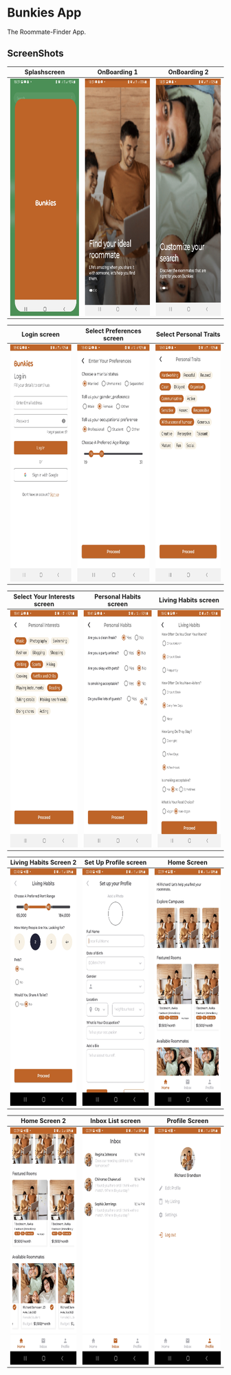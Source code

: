 # Bunkies App
The Roommate-Finder App.
## ScreenShots

Splashscreen          |          OnBoarding 1 |               OnBoarding 2
 :-------------------------:|:-------------------------:|:--------------------------:
<img src="screenshots/Screenshot_20230227-183933_Bunkies.jpg" width = "430" height = "550"/>            |  <img src="screenshots/Screenshot_20230227-183925_Bunkies.jpg" width = "430" height="550"/>  | <img src="screenshots/Screenshot_20230227-183954_Bunkies.jpg" width = "430" height="550"/>

Login screen          |          Select Preferences screen |               Select Personal Traits
 :-------------------------:|:-------------------------:|:--------------------------:
<img src="screenshots/login_screen.jpg" width = "430" height = "550"/>            |  <img src="screenshots/preferences_screen.jpg" width = "430" height="550"/>  | <img src="screenshots/traits_screen.jpg" width = "430" height="550"/>

Select Your Interests screen          |          Personal Habits screen |                Living Habits screen
 :-------------------------:|:-------------------------:|:--------------------------:
<img src="screenshots/interests_screen.jpg" width = "430" height = "550"/>            |  <img src="screenshots/habits_screen.jpg" width = "430" height="550"/>  | <img src="screenshots/living_habits_screen.jpg" width = "430" height="550"/>

Living Habits Screen 2         |          Set Up Profile screen |                Home Screen
 :-------------------------:|:-------------------------:|:--------------------------:
<img src="screenshots/living_habits_screen_2.jpg" width = "430" height = "550"/>            |  <img src="screenshots/set_up_profile_screen.jpg" width = "430" height="550"/>  | <img src="screenshots/home_screen.jpg" width = "430" height="550"/>

Home Screen 2         |          Inbox List screen |                Profile Screen
 :-------------------------:|:-------------------------:|:--------------------------:
<img src="screenshots/home_screen_2.jpg" width = "430" height = "550"/>            |  <img src="screenshots/inbox_list_screen.jpg" width = "430" height="550"/>  | <img src="screenshots/profile_screen.jpg" width = "430" height="550"/>